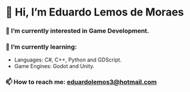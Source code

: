 # 👋 Hi, I’m Eduardo Lemos de Moraes
### 👀 I’m currently interested in Game Development.
### 🌱 I’m currently learning:
- Languages: C#, C++, Python and GDScript.
- Game Engines:  Godot and Unity.
### 📫 How to reach me: eduardolemos3@hotmail.com
